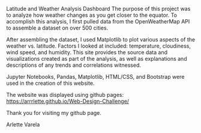 Latitude and Weather Analysis Dashboard
The purpose of this project was to analyze how weather changes as you get closer to the equator. To accomplish this analysis, I first pulled data from the OpenWeatherMap API to assemble a dataset on over 500 cities.

After assembling the dataset, I used Matplotlib to plot various aspects of the weather vs. latitude. Factors I looked at included: temperature, cloudiness, wind speed, and humidity. This site provides the source data and visualizations created as part of the analysis, as well as explanations and descriptions of any trends and correlations witnessed.

Jupyter Notebooks, Pandas, Matplotlib, HTML/CSS, and Bootstrap were used in the creation of this website.

The website was displayed using github pages: https://arrrlette.github.io/Web-Design-Challenge/

Thank you for visiting my github page.

Arlette Varela